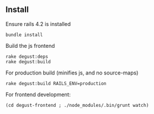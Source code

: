 Install
---------------

Ensure rails 4.2 is installed

    bundle install

Build the js frontend

    rake degust:deps
    rake degust:build

For production build (minifies js, and no source-maps)

    rake degust:build RAILS_ENV=production


For frontend development:
  
    (cd degust-frontend ; ./node_modules/.bin/grunt watch)


